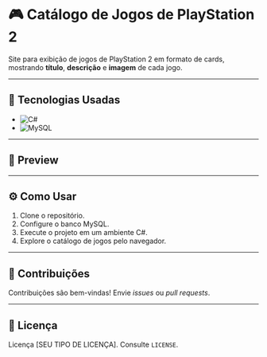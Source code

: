 # 🎮 Catálogo de Jogos de PlayStation 2

Site para exibição de jogos de PlayStation 2 em formato de cards, mostrando **título**, **descrição** e **imagem** de cada jogo.

---

## 🚀 Tecnologias Usadas

- ![C#](https://img.shields.io/badge/C%23-239120?style=for-the-badge&logo=c-sharp&logoColor=white)
- ![MySQL](https://img.shields.io/badge/MySQL-4479A1?style=for-the-badge&logo=mysql&logoColor=white)

---

## 🌟 Preview



---

## ⚙️ Como Usar

1. Clone o repositório.
2. Configure o banco MySQL.
3. Execute o projeto em um ambiente C#.
4. Explore o catálogo de jogos pelo navegador.

---

## 🤝 Contribuições

Contribuições são bem-vindas! Envie _issues_ ou _pull requests_.

---

## 📜 Licença

Licença [SEU TIPO DE LICENÇA]. Consulte `LICENSE`.

